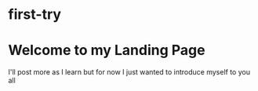 # first-try
<!DOCTYPE html>


<h1> Welcome to my Landing Page</h1>
<p> I'll post more as I learn but for now I just wanted to introduce myself to you all </p>
